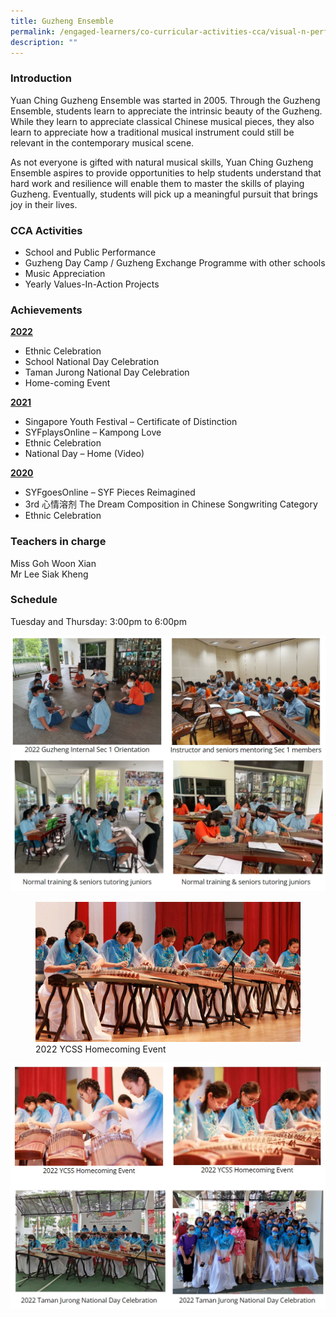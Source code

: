 ```yaml
---
title: Guzheng Ensemble
permalink: /engaged-learners/co-curricular-activities-cca/visual-n-performing-arts/guzheng-ensemble/
description: ""
---
```

### Introduction

Yuan Ching Guzheng Ensemble was started in 2005. Through the Guzheng Ensemble, students learn to appreciate the intrinsic beauty of the Guzheng. While they learn to appreciate classical Chinese musical pieces, they also learn to appreciate how a traditional musical instrument could still be relevant in the contemporary musical scene.

As not everyone is gifted with natural musical skills, Yuan Ching Guzheng Ensemble aspires to provide opportunities to help students understand that hard work and resilience will enable them to master the skills of playing Guzheng. Eventually, students will pick up a meaningful pursuit that brings joy in their lives.

### CCA Activities

*   School and Public Performance
*   Guzheng Day Camp / Guzheng Exchange Programme with other schools
*   Music Appreciation
*   Yearly Values-In-Action Projects

### Achievements

<strong><u>2022 </u></strong>
*   Ethnic Celebration
*   School National Day Celebration
*   Taman Jurong National Day Celebration
*   Home-coming Event  

<strong><u>2021</u></strong>
*   Singapore Youth Festival – Certificate of Distinction
*   SYFplaysOnline – Kampong Love
*   Ethnic Celebration
*   National Day – Home (Video)

<strong><u>2020</u></strong>
*   SYFgoesOnline – SYF Pieces Reimagined
*   3rd 心情溶剂 The Dream Composition in Chinese Songwriting Category
*   Ethnic Celebration

### Teachers in charge

Miss Goh Woon Xian <br>
Mr Lee Siak Kheng

### Schedule

Tuesday and Thursday: 3:00pm to 6:00pm

![](/images/guzheng.jpg)

<figure>  
<img src="/images/2022%20YCSS%20Homecoming.png">  
<figcaption> 2022 YCSS Homecoming Event </figcaption>  
</figure>

![](/images/taman%20jurong.jpg)